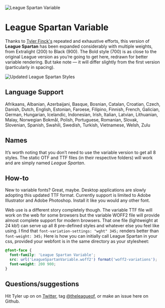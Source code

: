 ![League Spartan Variable](https://raw.githubusercontent.com/sursly/league-spartan/master/_images/leaguespartan-variable.gif)

League Spartan Variable
=======================

Thanks to [Tyler Finck's](https://twitter.com/typeler) repeated and exhaustive efforts, this version of **League Spartan** has been expanded considerably with multiple weights, from Extralight (200) to Black (900). The Bold style (700) is as close to the original League version as you’re going to get here, redrawn for better variable rendering. But take note — it will differ slightly from the first version (particularly in spacing).

![Updated League Spartan Styles](https://raw.githubusercontent.com/sursly/league-spartan/master/_images/leaguespartan-styles.png)

Language Support
----------------

Afrikaans, Albanian, Azerbaijani, Basque, Bosnian, Catalan, Croatian, Czech, Danish, Dutch, English, Estonian, Faroese, Filipino, Finnish, French, Galician, German, Hungarian, Icelandic, Indonesian, Irish, Italian, Latvian, Lithuanian, Malay, Norwegian Bokmål, Polish, Portuguese, Romanian, Slovak, Slovenian, Spanish, Swahili, Swedish, Turkish, Vietnamese, Welsh, Zulu

Names
-----

It’s worth noting that you don’t need to use the variable version to get all 8 styles. The static OTF and TTF files (in their respective folders) will work and are simply named *League Spartan*.

How-to
------

New to variable fonts? Great, maybe. Desktop applications are slowly adopting this updated TTF format. Currently support is limited to Adobe Illustrator and Adobe Photoshop. Install it like you would any other font.

Web use is a different story completely though. The variable TTF file will work on the web for some browsers but the variable WOFF2 file will provide almost complete support for modern browsers. That one file (lightweight at 24 kb!) can serve up all 8 pre-defined styles and whatever else you feel like using. I find that `font-variation-settings: "wght" 345;` renders better than `font-weight: 345;` Here is how you can initially call League Spartan in your css, provided your webfont is in the same directory as your stylesheet:

```css
@font-face {
  font-family: 'League Spartan Variable';
  src: url('LeagueSpartanVariable.woff2') format('woff2-variations');
  font-weight: 200 900;
}
```

Questions/suggestions
---------------------

Hit Tyler up on on [Twitter](https://www.twitter.com/typeler), tag [@theleagueof](https://www.twitter.com/theleagueof), or make an issue here on Github.
